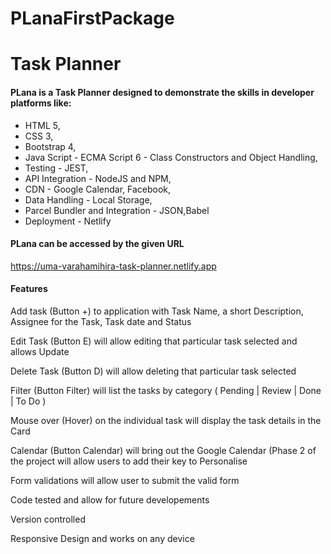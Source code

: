 # PLanaFirstPackage
<h1> Task Planner </h1> 
<h4> PLana is a Task Planner designed to demonstrate the skills in developer platforms like:</h4>


<ul>
  <li> HTML 5,</li> 
  <li> CSS 3, </li>
  <li> Bootstrap 4,</li>
  <li> Java Script - ECMA Script 6 - Class Constructors and Object Handling,</li>
  <li> Testing - JEST,</li>
  <li> API Integration - NodeJS and NPM,</li>
  <li> CDN - Google Calendar, Facebook,</li>
  <li> Data Handling - Local Storage, </li>
  <li> Parcel Bundler and Integration - JSON,Babel </li>
  <li> Deployment - Netlify </li>
</ul>

<h4> PLana can be accessed by the given URL </h4>

<a href="url">https://uma-varahamihira-task-planner.netlify.app</a>

<h4> Features </h4>

<p> Add task (Button +) to application with Task Name, a short Description, Assignee for the Task, Task date and Status</p>
<p>Edit Task (Button E) will allow editing that particular task selected and allows Update</p>
<p>Delete Task (Button D) will allow deleting that particular task selected </p>
<p>Filter (Button Filter) will list the tasks by category ( Pending |  Review | Done | To Do )</p>
<p>Mouse over (Hover) on the individual task will display the task details in the Card </p>
<p>Calendar (Button Calendar) will bring out the Google Calendar (Phase 2 of the project will allow users to add their key to Personalise</p>
<p> Form validations will allow user to submit the valid form </p>
<p> Code tested and allow for future developements </p>
<p> Version controlled </p>
<p> Responsive Design and works on any device <p>







